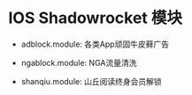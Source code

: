 # IOS Shadowrocket 模块

- adblock.module: 各类App顽固牛皮藓广告

- ngablock.module: NGA流量清洗

- shanqiu.module: 山丘阅读终身会员解锁
